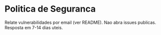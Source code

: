 # Politica de Seguranca

Relate vulnerabilidades por email (ver README). Nao abra issues publicas.
Resposta em 7-14 dias uteis.
